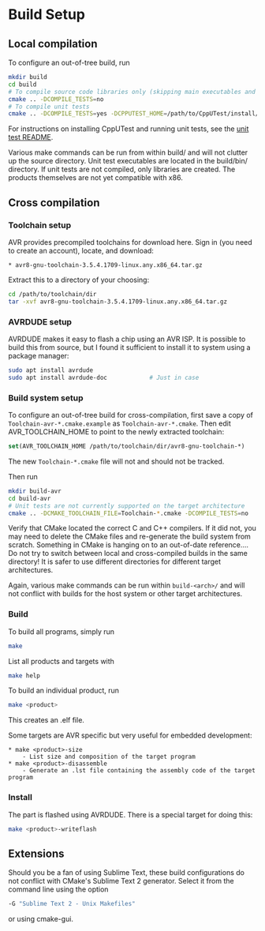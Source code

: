 # Build Setup


## Local compilation
To configure an out-of-tree build, run

```bash
mkdir build
cd build
# To compile source code libraries only (skipping main executables and unit tests)
cmake .. -DCOMPILE_TESTS=no
# To compile unit tests
cmake .. -DCOMPILE_TESTS=yes -DCPPUTEST_HOME=/path/to/CppUTest/install/dir
```

For instructions on installing CppUTest and running unit tests, see the [unit test README](README_unit_tests.md).

Various make commands can be run from within build/ and will not clutter up the source directory.
Unit test executables are located in the build/bin/ directory.
If unit tests are not compiled, only libraries are created. The products themselves are not yet compatible with x86.


## Cross compilation

### Toolchain setup
AVR provides precompiled toolchains for download here.
Sign in (you need to create an account), locate, and download:

	* avr8-gnu-toolchain-3.5.4.1709-linux.any.x86_64.tar.gz

Extract this to a directory of your choosing:

```bash
cd /path/to/toolchain/dir
tar -xvf avr8-gnu-toolchain-3.5.4.1709-linux.any.x86_64.tar.gz
```


### AVRDUDE setup
AVRDUDE makes it easy to flash a chip using an AVR ISP.
It is possible to build this from source, but I found it sufficient to install it to system using a package manager:

```bash
sudo apt install avrdude
sudo apt install avrdude-doc			# Just in case
```


### Build system setup
To configure an out-of-tree build for cross-compilation, first save a copy of ```Toolchain-avr-*.cmake.example``` as ```Toolchain-avr-*.cmake```.
Then edit AVR_TOOLCHAIN_HOME to point to the newly extracted toolchain:

```cmake
set(AVR_TOOLCHAIN_HOME /path/to/toolchain/dir/avr8-gnu-toolchain-*)
```

The new ```Toolchain-*.cmake``` file will not and should not be tracked.

Then run

```bash
mkdir build-avr
cd build-avr
# Unit tests are not currently supported on the target architecture
cmake .. -DCMAKE_TOOLCHAIN_FILE=Toolchain-*.cmake -DCOMPILE_TESTS=no
```

Verify that CMake located the correct C and C++ compilers.
If it did not, you may need to delete the CMake files and re-generate the build system from scratch. Something in CMake is hanging on to an out-of-date reference....
Do not try to switch between local and cross-compiled builds in the same directory! It is safer to use different directories for different target architectures.

Again, various make commands can be run within ```build-<arch>/``` and will not conflict with builds for the host system or other target architectures.


### Build
To build all programs, simply run
```bash
make
```

List all products and targets with
```bash
make help
```

To build an individual product, run
```bash
make <product>
```
This creates an .elf file.

Some targets are AVR specific but very useful for embedded development:

	* make <product>-size
		- List size and composition of the target program
	* make <product>-disassemble
		- Generate an .lst file containing the assembly code of the target program


### Install
The part is flashed using AVRDUDE. There is a special target for doing this:

```bash
make <product>-writeflash
```


## Extensions
Should you be a fan of using Sublime Text, these build configurations do not conflict with CMake's Sublime Text 2 generator.
Select it from the command line using the option

```bash
-G "Sublime Text 2 - Unix Makefiles"
```

or using cmake-gui.
